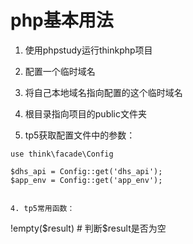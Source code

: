 # php基本用法

1. 使用phpstudy运行thinkphp项目
 1. 配置一个临时域名
 2. 将自己本地域名指向配置的这个临时域名
 3. 根目录指向项目的public文件夹

2. tp5获取配置文件中的参数：
```
use think\facade\Config

$dhs_api = Config::get('dhs_api');
$app_env = Config::get('app_env');
```

<!-- 3. tp5 使用post请求：
```
jsonRequestPost(url, $params); -->
```

4. tp5常用函数：
```
!empty($result)  # 判断$result是否为空

```